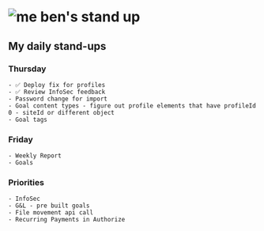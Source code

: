 # ![me](https://avatars2.githubusercontent.com/u/5232044?s=50&v=4) ben's stand up

## My daily stand-ups

### Thursday
    
    - ✅ Deploy fix for profiles
    - ✅ Review InfoSec feedback
    - Password change for import
    - Goal content types - figure out profile elements that have profileId 0 - siteId or different object
    - Goal tags
    
### Friday

    - Weekly Report
    - Goals

### Priorities 
   
    - InfoSec
    - G&L - pre built goals
    - File movement api call
    - Recurring Payments in Authorize
